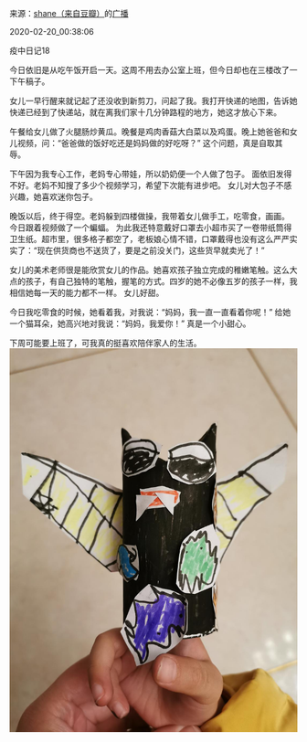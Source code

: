 来源：[shane（来自豆瓣）](https://www.douban.com/people/37164735/)的[广播](https://www.douban.com/people/37164735/status/2821818756/)


2020-02-20_00:38:06


疫中日记18

今日依旧是从吃午饭开启一天。这周不用去办公室上班，但今日却也在三楼改了一下午稿子。

女儿一早行醒来就记起了还没收到新剪刀，问起了我。我打开快递的地图，告诉她快递已经到了快递站，就在离我们家十几分钟路程的地方，她这才放心下来。

午餐给女儿做了火腿肠炒黄瓜。晚餐是鸡肉香菇大白菜以及鸡蛋。晚上她爸爸和女儿视频，问：“爸爸做的饭好吃还是妈妈做的好吃呀？”
这个问题，真是自取其辱。

下午因为我专心工作，老妈专心带娃，所以奶奶便一个人做了包子。
面依旧发得不好。老妈不知搜了多少个视频学习，希望下次能有进步吧。
女儿对大包子不感兴趣，她喜欢迷你包子。

晚饭以后，终于得空。老妈躲到四楼做操，我带着女儿做手工，吃零食，画画。
今日跟着视频做了一个蝙蝠。
为此我还特意戴好口罩去小超市买了一卷带纸筒得卫生纸。超市里，很多格子都空了，老板娘心情不错，口罩戴得也没有这么严严实实了：“现在供货商也不送货了，要是之前没关门，这些货早就卖光了！”

女儿的美术老师很是能欣赏女儿的作品。她喜欢孩子独立完成的稚嫩笔触。这么大点的孩子，有自己独特的笔触，握笔的方式。四岁的她不必像五岁的孩子一样，我相信她每一天的能力都不一样。
女儿好甜。

今日我吃零食的时候，她看着我，对我说：“妈妈，我一直一直看着你呢！”
给她一个猫耳朵，她高兴地对我说：“妈妈，我爱你！”
真是一个小甜心。

下周可能要上班了，可我真的挺喜欢陪伴家人的生活。
![](./pic/2020-02-20_00:38:06-shane的广播1.jpg)  

